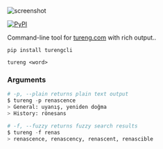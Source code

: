 ![screenshot](https://raw.githubusercontent.com/agmmnn/turengcli/master/ss.png)

<a href="https://pypi.org/project/turengcli/">
<img alt="PyPI" src="https://img.shields.io/pypi/v/turengcli"></a>

Command-line tool for [tureng.com](https://www.etymonline.com/) with rich output..

```
pip install turengcli
```

```
tureng <word>
```

### Arguments

```python
# -p, --plain returns plain text output
$ tureng -p renascence
> General: uyanış, yeniden doğma
> History: rönesans

# -f, --fuzzy returns fuzzy search results
$ tureng -f renas
> renascence, renascency, renascent, renascible
```
